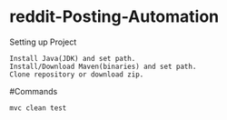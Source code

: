 # reddit-Posting-Automation
Setting up Project

    Install Java(JDK) and set path.
    Install/Download Maven(binaries) and set path.
    Clone repository or download zip. 

#Commands

    mvc clean test
  
